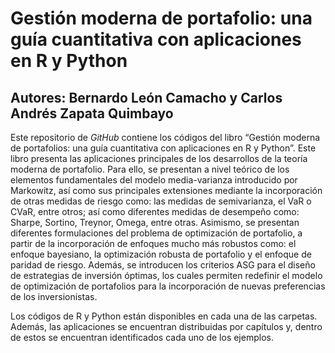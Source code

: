 # Gestión moderna de portafolio: una guía cuantitativa con aplicaciones en R y Python
## Autores: Bernardo León Camacho y Carlos Andrés Zapata Quimbayo

Este repositorio de *GitHub* contiene los códigos del libro “Gestión moderna de portafolios: una guía cuantitativa con aplicaciones en R y Python”. Este libro presenta las aplicaciones principales de los desarrollos de la teoría moderna de portafolio. Para ello, se presentan a nivel teórico de los elementos fundamentales del modelo media-varianza introducido por Markowitz, así como sus principales extensiones mediante la incorporación de otras medidas de riesgo como: las medidas de semivarianza, el VaR o CVaR, entre otros; así como diferentes medidas de desempeño como: Sharpe, Sortino, Treynor, Omega, entre otras. Asimismo, se presentan diferentes formulaciones del problema de optimización de portafolio, a partir de la incorporación de enfoques mucho más robustos como: el enfoque bayesiano, la optimización robusta de portafolio y el enfoque de paridad de riesgo. Además, se introducen los criterios ASG para el diseño de estrategias de inversión óptimas, los cuales permiten redefinir el modelo de optimización de portafolios para la incorporación de nuevas preferencias de los inversionistas. 

Los códigos de R y Python están disponibles en cada una de las carpetas. Además, las aplicaciones se encuentran distribuidas por capítulos y, dentro de estos se encuentran identificados cada uno de los ejemplos.


